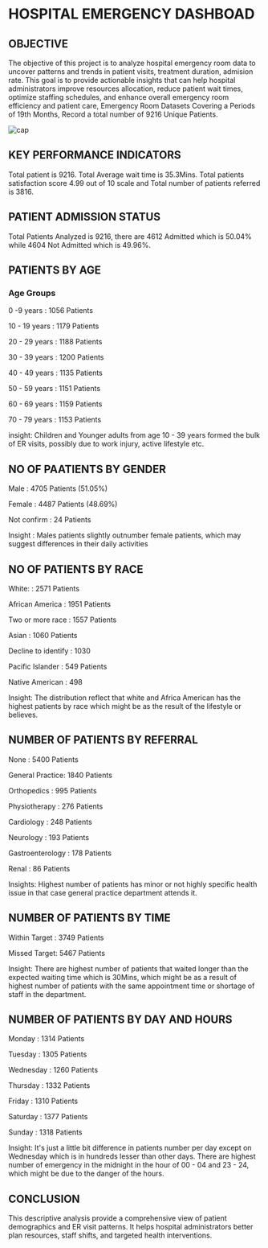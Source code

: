 # HOSPITAL EMERGENCY DASHBOAD
## OBJECTIVE
The objective of this project is to analyze hospital emergency room data to uncover patterns and trends in patient visits, treatment duration, admision rate. This goal is to provide actionable insights that can help hospital administrators improve resources allocation, reduce patient wait times, optimize staffing schedules, and enhance overall emergency room efficiency and patient care, Emergency Room Datasets Covering a Periods of 19th Months, Record a total number of 9216 Unique Patients.

![cap](https://github.com/user-attachments/assets/41d7975b-ab06-4a56-bbe7-fb39aaf95caf)

## KEY PERFORMANCE INDICATORS
Total patient is 9216. Total Average wait time is 35.3Mins. Total patients satisfaction score 4.99 out of 10 scale and Total number of patients referred is 3816. 

## PATIENT ADMISSION STATUS
Total Patients Analyzed is 9216, there are 4612 Admitted which is 50.04% while 4604 Not Admitted which is 49.96%.

## PATIENTS BY AGE
### Age Groups
0 -9 years : 1056 Patients

10 - 19 years : 1179 Patients

20 - 29 years : 1188 Patients

30 - 39 years : 1200 Patients

40 - 49 years : 1135 Patients

50 - 59 years : 1151 Patients

60 - 69 years : 1159 Patients

70 - 79 years : 1153 Patients

insight: Children and Younger adults from age 10 - 39 years formed the bulk of ER visits, possibly due to work injury, active lifestyle etc.

## NO OF PAATIENTS BY GENDER
Male : 4705 Patients (51.05%)

Female : 4487 Patients (48.69%)

Not confirm : 24 Patients

Insight : Males patients slightly outnumber female patients, which may suggest differences in their daily activities

## NO OF PATIENTS BY RACE
White: : 2571 Patients

African America : 1951 Patients

Two or more race : 1557 Patients

Asian : 1060 Patients

Decline to identify : 1030

Pacific Islander : 549 Patients

Native American : 498

Insight: The distribution reflect that white and Africa American has the highest patients by race which might be as the result of the lifestyle or believes.

## NUMBER OF PATIENTS BY REFERRAL 
None : 5400 Patients

General Practice: 1840 Patients

Orthopedics : 995 Patients

Physiotherapy : 276 Patients

Cardiology : 248 Patients

Neurology : 193 Patients

Gastroenterology : 178 Patients

Renal : 86 Patients

Insights: Highest number of patients has minor or not highly specific health issue in that case general practice department attends it.

## NUMBER OF PATIENTS BY TIME
Within Target : 3749 Patients

Missed Target: 5467 Patients 

Insight: There are highest number of patients that waited longer than the expected waiting time which is 30Mins, which might be as a result of highest number of patients with the same appointment time or shortage of staff in the department. 

## NUMBER OF PATIENTS BY DAY AND HOURS
Monday : 1314 Patients

Tuesday : 1305 Patients

Wednesday : 1260 Patients

Thursday : 1332 Patients

Friday : 1310 Patients

Saturday : 1377 Patients

Sunday : 1318 Patients

Insight: It's just a little bit difference in patients number per day except on Wednesday which is in hundreds lesser than other days. There are highest number of emergency in the midnight in the hour of 00 - 04 and 23 - 24, which might be due to the danger of the hours. 

## CONCLUSION
This descriptive analysis provide a comprehensive view of patient demographics and ER visit patterns. It helps hospital administrators better plan resources, staff shifts, and targeted health interventions.





